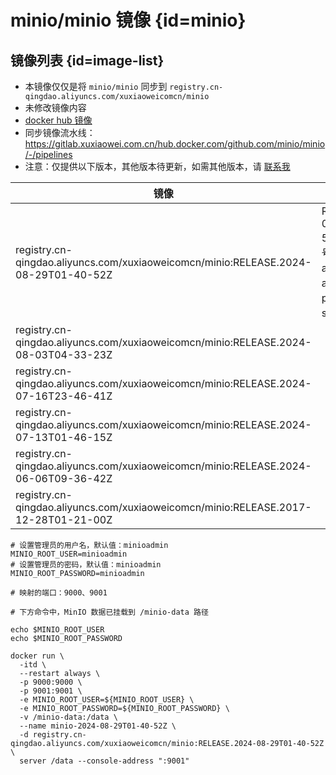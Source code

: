 # minio/minio 镜像 {id=minio}

## 镜像列表 {id=image-list}

- 本镜像仅仅是将 `minio/minio` 同步到 `registry.cn-qingdao.aliyuncs.com/xuxiaoweicomcn/minio`
- 未修改镜像内容
- [docker hub 镜像](https://hub.docker.com/r/minio/minio)
- 同步镜像流水线：https://gitlab.xuxiaowei.com.cn/hub.docker.com/github.com/minio/minio/-/pipelines
- 注意：仅提供以下版本，其他版本待更新，如需其他版本，请 [联系我](../../../guide/website.md)

| 镜像                                                                                 | 说明                                                                 |
|------------------------------------------------------------------------------------|--------------------------------------------------------------------|
| registry.cn-qingdao.aliyuncs.com/xuxiaoweicomcn/minio:RELEASE.2024-08-29T01-40-52Z | RELEASE.2024-08-29T01-40-52Z 代表版本号，支持：amd64、arm64、ppc64le、s390x 平台 |
| registry.cn-qingdao.aliyuncs.com/xuxiaoweicomcn/minio:RELEASE.2024-08-03T04-33-23Z |                                                                    |
| registry.cn-qingdao.aliyuncs.com/xuxiaoweicomcn/minio:RELEASE.2024-07-16T23-46-41Z |                                                                    |
| registry.cn-qingdao.aliyuncs.com/xuxiaoweicomcn/minio:RELEASE.2024-07-13T01-46-15Z |                                                                    |
| registry.cn-qingdao.aliyuncs.com/xuxiaoweicomcn/minio:RELEASE.2024-06-06T09-36-42Z |                                                                    |
| registry.cn-qingdao.aliyuncs.com/xuxiaoweicomcn/minio:RELEASE.2017-12-28T01-21-00Z |                                                                    |

```shell
# 设置管理员的用户名，默认值：minioadmin
MINIO_ROOT_USER=minioadmin
# 设置管理员的密码，默认值：minioadmin
MINIO_ROOT_PASSWORD=minioadmin

# 映射的端口：9000、9001

# 下方命令中，MinIO 数据已挂载到 /minio-data 路径

echo $MINIO_ROOT_USER
echo $MINIO_ROOT_PASSWORD

docker run \
  -itd \
  --restart always \
  -p 9000:9000 \
  -p 9001:9001 \
  -e MINIO_ROOT_USER=${MINIO_ROOT_USER} \
  -e MINIO_ROOT_PASSWORD=${MINIO_ROOT_PASSWORD} \
  -v /minio-data:/data \
  --name minio-2024-08-29T01-40-52Z \
  -d registry.cn-qingdao.aliyuncs.com/xuxiaoweicomcn/minio:RELEASE.2024-08-29T01-40-52Z \
  server /data --console-address ":9001"
```

<style>

._image_registry_cn-qingdao_aliyuncs_com_xuxiaoweicomcn_minio table tr th:nth-child(1), 
._image_registry_cn-qingdao_aliyuncs_com_xuxiaoweicomcn_minio table tr td:nth-child(1) {
    min-width: 635px;
}

._image_registry_cn-qingdao_aliyuncs_com_xuxiaoweicomcn_minio table tr th:nth-child(2), 
._image_registry_cn-qingdao_aliyuncs_com_xuxiaoweicomcn_minio table tr td:nth-child(2) {
    min-width: 640px;
}

</style>